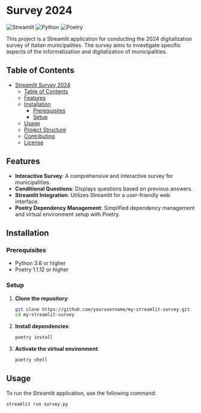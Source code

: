 # Survey 2024

![Streamlit](https://img.shields.io/badge/Streamlit-FF4B4B?logo=streamlit&logoColor=white)
![Python](https://img.shields.io/badge/Python-3.8+-blue.svg)
![Poetry](https://img.shields.io/badge/Poetry-1.1.12+-green.svg)

This project is a Streamlit application for conducting the 2024 digitalization survey of Italian municipalities. The survey aims to investigate specific aspects of the informatization and digitalization of municipalities.

## Table of Contents

- [Streamlit Survey 2024](#streamlit-survey-2024)
  - [Table of Contents](#table-of-contents)
  - [Features](#features)
  - [Installation](#installation)
    - [Prerequisites](#prerequisites)
    - [Setup](#setup)
  - [Usage](#usage)
  - [Project Structure](#project-structure)
  - [Contributing](#contributing)
  - [License](#license)

## Features

- **Interactive Survey**: A comprehensive and interactive survey for municipalities.
- **Conditional Questions**: Displays questions based on previous answers.
- **Streamlit Integration**: Utilizes Streamlit for a user-friendly web interface.
- **Poetry Dependency Management**: Simplified dependency management and virtual environment setup with Poetry.

## Installation

### Prerequisites

- Python 3.8 or higher
- Poetry 1.1.12 or higher

### Setup

1. **Clone the repository**:

    ```bash
    git clone https://github.com/yourusername/my-streamlit-survey.git
    cd my-streamlit-survey
    ```

2. **Install dependencies**:

    ```bash
    poetry install
    ```

3. **Activate the virtual environment**:

    ```bash
    poetry shell
    ```

## Usage

To run the Streamlit application, use the following command:

```bash
streamlit run survey.py
